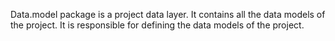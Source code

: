 Data.model package is a project data layer.
It contains all the data models of the project.
It is responsible for defining the data models of the project.
